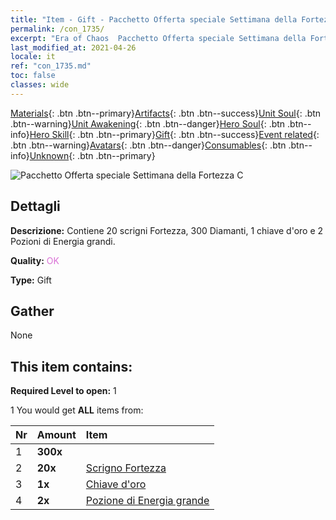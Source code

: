 ```yaml
---
title: "Item - Gift - Pacchetto Offerta speciale Settimana della Fortezza C"
permalink: /con_1735/
excerpt: "Era of Chaos  Pacchetto Offerta speciale Settimana della Fortezza C"
last_modified_at: 2021-04-26
locale: it
ref: "con_1735.md"
toc: false
classes: wide
---
```

 [Materials](/ItemsIT/){: .btn .btn--primary}[Artifacts](/ItemsIT/Artifacts/){: .btn .btn--success}[Unit Soul](/ItemsIT/UnitSoul/){: .btn .btn--warning}[Unit Awakening](/ItemsIT/UnitAwakening/){: .btn .btn--danger}[Hero Soul](/ItemsIT/HeroSoul/){: .btn .btn--info}[Hero Skill](/ItemsIT/HeroSkill/){: .btn .btn--primary}[Gift](/ItemsIT/Gift/){: .btn .btn--success}[Event related](/ItemsIT/Events/){: .btn .btn--warning}[Avatars](/ItemsIT/Avatars/){: .btn .btn--danger}[Consumables](/ItemsIT/Consumables/){: .btn .btn--info}[Unknown](/ItemsIT/Unknown/){: .btn .btn--primary}

 ![Pacchetto Offerta speciale Settimana della Fortezza C](/images/t/i_907221.png)

## Dettagli
 **Descrizione:** Contiene 20 scrigni Fortezza, 300 Diamanti, 1 chiave d'oro e 2 Pozioni di Energia grandi.

 **Quality:** <span style="color: #DA70D6">OK</span>

 **Type:** Gift

## Gather

  None

## This item contains:

 **Required Level to open:** 1

 1 You would get **ALL** items  from:

  | Nr | Amount |     Item    |
  |:---|:-------|:------------|
  | 1 |  **300x** | <i class="fas fa-gem"/> |  | 
  | 2 |  **20x** | [Scrigno Fortezza](/ItemsIT/con_1277/) |  | 
  | 3 |  **1x** | [Chiave d'oro](/ItemsIT/con_783/) |  | 
  | 4 |  **2x** | [Pozione di Energia grande](/ItemsIT/con_706/) |  | 
